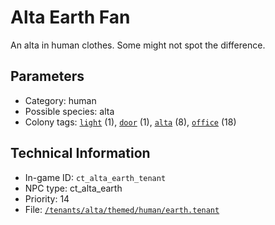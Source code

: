# Alta Earth Fan

An alta in human clothes. Some might not spot the difference.

## Parameters

- Category: human
- Possible species: alta
- Colony tags: [`light`](https://ceterai.github.io/MyEnternia/Wiki/Tags/Light) (1), [`door`](https://ceterai.github.io/MyEnternia/Wiki/Tags/Door) (1), [`alta`](https://ceterai.github.io/MyEnternia/Wiki/Tags/Alta) (8), [`office`](https://ceterai.github.io/MyEnternia/Wiki/Tags/Office) (18)

## Technical Information

- In-game ID: `ct_alta_earth_tenant`
- NPC type: ct_alta_earth
- Priority: 14
- File: [`/tenants/alta/themed/human/earth.tenant`](https://github.com/Ceterai/Enternia/blob/main/tenants/alta/themed/human/earth.tenant)
